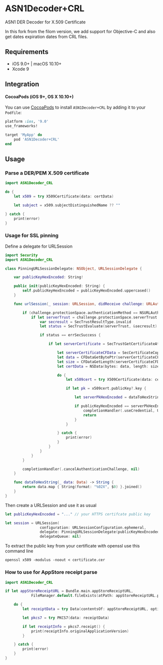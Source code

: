 # ASN1Decoder+CRL
ASN1 DER Decoder for X.509 Certificate

In this fork from the filom version, we add support for Objective-C and also get dates expiration dates from CRL files.

## Requirements

- iOS 9.0+ | macOS 10.10+
- Xcode 9

## Integration

#### CocoaPods (iOS 9+, OS X 10.10+)

You can use [CocoaPods](http://cocoapods.org/) to install `ASN1Decoder+CRL` by adding it to your `Podfile`:

```ruby
platform :ios, '9.0'
use_frameworks!

target 'MyApp' do
	pod 'ASN1Decoder+CRL'
end
```

## Usage

### Parse a DER/PEM X.509 certificate

``` swift
import ASN1Decoder_CRL

do {
    let x509 = try X509Certificate(data: certData)

    let subject = x509.subjectDistinguishedName ?? ""

} catch {
    print(error)
}
```



### Usage for SSL pinning

Define a delegate for URLSession

``` swift
import Security
import ASN1Decoder_CRL

class PinningURLSessionDelegate: NSObject, URLSessionDelegate {

    var publicKeyHexEncoded: String!

    public init(publicKeyHexEncoded: String) {
        self.publicKeyHexEncoded = publicKeyHexEncoded.uppercased()
    }

    func urlSession(_ session: URLSession, didReceive challenge: URLAuthenticationChallenge, completionHandler: @escaping (URLSession.AuthChallengeDisposition, URLCredential?) -> Swift.Void) {

        if (challenge.protectionSpace.authenticationMethod == NSURLAuthenticationMethodServerTrust) {
            if let serverTrust = challenge.protectionSpace.serverTrust {
                var secresult = SecTrustResultType.invalid
                let status = SecTrustEvaluate(serverTrust, &secresult)

                if status == errSecSuccess {

                    if let serverCertificate = SecTrustGetCertificateAtIndex(serverTrust, 0) {

                        let serverCertificateCFData = SecCertificateCopyData(serverCertificate)
                        let data = CFDataGetBytePtr(serverCertificateCFData)
                        let size = CFDataGetLength(serverCertificateCFData)
                        let certData = NSData(bytes: data, length: size)

                        do {
                            let x509cert = try X509Certificate(data: certData as Data)

                            if let pk = x509cert.publicKey?.key {

                                let serverPkHexEncoded = dataToHexString(pk)

                                if publicKeyHexEncoded == serverPkHexEncoded {
                                    completionHandler(.useCredential, URLCredential(trust:serverTrust))
                                    return
                                }
                            }

                        } catch {
                            print(error)
                        }
                    }
                }
            }
        }

        completionHandler(.cancelAuthenticationChallenge, nil)
    }

    func dataToHexString(_ data: Data) -> String {
        return data.map { String(format: "%02X", $0) }.joined()
    }
}
```


Then create a URLSession and use it as usual

``` swift
let publicKeyHexEncoded = "..." // your HTTPS certifcate public key

let session = URLSession(
                configuration: URLSessionConfiguration.ephemeral,
                delegate: PinningURLSessionDelegate(publicKeyHexEncoded: publicKeyHexEncoded),
                delegateQueue: nil)
```


To extract the public key from your certificate with openssl use this command line

```
openssl x509 -modulus -noout < certificate.cer
```


### How to use for AppStore receipt parse

``` swift
import ASN1Decoder_CRL

if let appStoreReceiptURL = Bundle.main.appStoreReceiptURL,
            FileManager.default.fileExists(atPath: appStoreReceiptURL.path) {

    do {
        let receiptData = try Data(contentsOf: appStoreReceiptURL, options: .alwaysMapped)

        let pkcs7 = try PKCS7(data: receiptData)

        if let receiptInfo = pkcs7.receipt() {
            print(receiptInfo.originalApplicationVersion)
        }

    } catch {
        print(error)
    }
}
```
